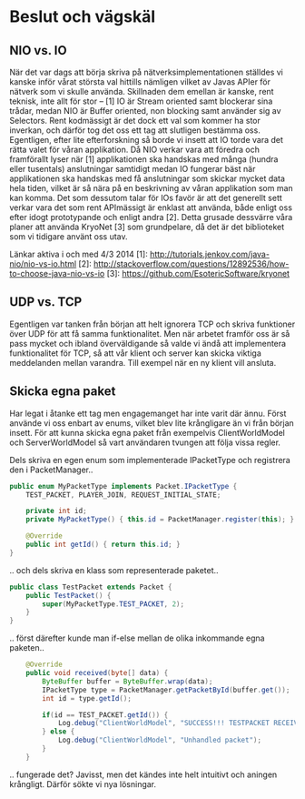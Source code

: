 # Beslut och vägskäl

## NIO vs. IO
När det var dags att börja skriva på nätverksimplementationen ställdes vi kanske inför vårat största val hittills nämligen vilket av Javas APIer för nätverk som vi skulle använda.
Skillnaden dem emellan är kanske, rent teknisk, inte allt för stor – [1] IO är Stream oriented samt blockerar sina trådar, medan NIO är Buffer oriented, non blocking samt använder
sig av Selectors. Rent kodmässigt är det dock ett val som kommer ha stor inverkan, och därför tog det oss ett tag att slutligen bestämma oss.
Egentligen, efter lite efterforskning så borde vi insett att IO torde vara det rätta valet för våran applikation. Då NIO verkar vara att föredra
och framförallt lyser när [1] applikationen ska handskas med många (hundra eller tusentals) anslutningar samtidigt medan IO fungerar bäst när applikationen
ska handskas med få anslutningar som skickar mycket data hela tiden, vilket är så nära på en beskrivning av våran applikation som man kan komma.
Det som dessutom talar för IOs favör är att det generellt sett verkar vara det som rent APImässigt är enklast att använda, både enligt oss efter idogt prototypande och enligt andra [2].
Detta grusade dessvärre våra planer att använda KryoNet [3] som grundpelare, då det är det biblioteket som vi tidigare använt oss utav.

Länkar aktiva i och med 4/3 2014
[1]: http://tutorials.jenkov.com/java-nio/nio-vs-io.html
[2]: http://stackoverflow.com/questions/12892536/how-to-choose-java-nio-vs-io
[3]: https://github.com/EsotericSoftware/kryonet

## UDP vs. TCP
Egentligen var tanken från början att helt ignorera TCP och skriva funktioner över UDP för att få samma funktionalitet.
Men när arbetet framför oss är så pass mycket och ibland överväldigande så valde vi ändå att implementera funktionalitet för TCP, så att vår klient
och server kan skicka viktiga meddelanden mellan varandra. Till exempel när en ny klient vill ansluta.

## Skicka egna paket
Har legat i åtanke ett tag men engagemanget har inte varit där ännu. Först använde vi oss enbart av enums, vilket blev lite krångligare än vi från
början insett. För att kunna skicka egna paket från exempelvis ClientWorldModel och ServerWorldModel så vart användaren tvungen att följa vissa regler.

Dels skriva en egen enum som implementerade IPacketType och registrera den i PacketManager..

```java
public enum MyPacketType implements Packet.IPacketType {
    TEST_PACKET, PLAYER_JOIN, REQUEST_INITIAL_STATE;

    private int id;
    private MyPacketType() { this.id = PacketManager.register(this); }

    @Override
    public int getId() { return this.id; }
}
```

.. och dels skriva en klass som representerade paketet..

```java
public class TestPacket extends Packet {
    public TestPacket() {
        super(MyPacketType.TEST_PACKET, 2);
    }
}
```

.. först därefter kunde man if-else mellan de olika inkommande egna paketen..

```java
    @Override
    public void received(byte[] data) {
        ByteBuffer buffer = ByteBuffer.wrap(data);
        IPacketType type = PacketManager.getPacketById(buffer.get());
        int id = type.getId();

        if(id == TEST_PACKET.getId()) {
            Log.debug("ClientWorldModel", "SUCCESS!!! TESTPACKET RECEIVED!!!");
        } else {
            Log.debug("ClientWorldModel", "Unhandled packet");
        }
    }
```

.. fungerade det? Javisst, men det kändes inte helt intuitivt och aningen krångligt. Därför sökte vi nya lösningar.

